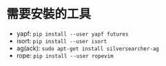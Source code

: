 # 需要安裝的工具

* yapf: `pip install --user yapf futures`
* isort: `pip install --user isort`
* ag(ack): `sudo apt-get install silversearcher-ag`
* rope: `pip install --user ropevim`
